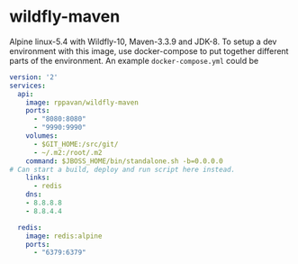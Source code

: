 # wildfly-maven
Alpine linux-5.4 with Wildfly-10, Maven-3.3.9 and JDK-8.
To setup a dev environment with this image, use docker-compose to put together different parts of the environment.
An example `docker-compose.yml` could be
```yml
version: '2'
services: 
  api:
    image: rppavan/wildfly-maven
    ports:
      - "8080:8080"
      - "9990:9990"
    volumes:
      - $GIT_HOME:/src/git/
      - ~/.m2:/root/.m2
    command: $JBOSS_HOME/bin/standalone.sh -b=0.0.0.0
# Can start a build, deploy and run script here instead.
    links:
      - redis
    dns:
    - 8.8.8.8
    - 8.8.4.4

  redis:
    image: redis:alpine
    ports:
      - "6379:6379"
```

